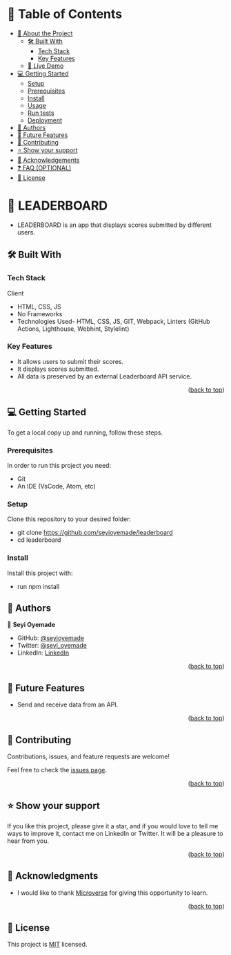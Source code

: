 <a name="readme-top"></a>

<!-- TABLE OF CONTENTS -->

# 📗 Table of Contents

- [📖 About the Project](#about-project)
  - [🛠 Built With](#built-with)
    - [Tech Stack](#tech-stack)
    - [Key Features](#key-features)
  - [🚀 Live Demo](#live-demo)
- [💻 Getting Started](#getting-started)
  - [Setup](#setup)
  - [Prerequisites](#prerequisites)
  - [Install](#install)
  - [Usage](#usage)
  - [Run tests](#run-tests)
  - [Deployment](#triangular_flag_on_post-deployment)
- [👥 Authors](#authors)
- [🔭 Future Features](#future-features)
- [🤝 Contributing](#contributing)
- [⭐️ Show your support](#support)
- [🙏 Acknowledgements](#acknowledgements)
- [❓ FAQ (OPTIONAL)](#faq)
- [📝 License](#license)

# 📖 LEADERBOARD <a name="about-project"></a>

- LEADERBOARD is an app that displays scores submitted by different users. 


## 🛠 Built With <a name="HTML and CSS and JS"></a>

### Tech Stack <a name="Front end (Javascript)"></a>

  Client
  
- HTML, CSS, JS
- No Frameworks
- Technologies Used- HTML, CSS, JS, GIT, Webpack, Linters (GitHub Actions, Lighthouse, Webhint, Stylelint)

### Key Features <a name="key-features"></a>

- It allows users to submit their scores.
- It displays scores submitted.
- All data is preserved by an external Leaderboard API service.


<p align="right">(<a href="#readme-top">back to top</a>)</p>

## 💻 Getting Started <a name="getting-started"></a>

To get a local copy up and running, follow these steps.

### Prerequisites

In order to run this project you need:

- Git
- An IDE (VsCode, Atom, etc)

### Setup

Clone this repository to your desired folder:

- git clone https://github.com/seyioyemade/leaderboard
- cd leaderboard

### Install

Install this project with:

- run npm install

## 👥 Authors <a name="authors"></a>

👤 **Seyi Oyemade**

- GitHub: [@seyioyemade](https://github.com/seyioyemade)
- Twitter: [@seyi_oyemade](https://twitter.com/@seyi_oyemade)
- LinkedIn: [LinkedIn](https://www.linkedin.com/in/seyi-oyemade-523ab1142/)

<p align="right">(<a href="#readme-top">back to top</a>)</p>

## 🔭 Future Features <a name="future-features"></a>

- Send and receive data from an API.

<p align="right">(<a href="#readme-top">back to top</a>)</p>

## 🤝 Contributing <a name="contributing"></a>

Contributions, issues, and feature requests are welcome!

Feel free to check the [issues page](https://github.com/seyioyemade/leaderboard/issues).

<p align="right">(<a href="#readme-top">back to top</a>)</p>

## ⭐️ Show your support <a name="support"></a>

If you like this project, please give it a star, and if you would love to tell me ways to improve it, contact me on LinkedIn or Twitter. It will be a pleasure to hear from you.

<p align="right">(<a href="#readme-top">back to top</a>)</p>

## 🙏 Acknowledgments <a name="acknowledgements"></a>

- I would like to thank [Microverse](https://www.microverse.org/) for giving this opportunity to learn.

<p align="right">(<a href="#readme-top">back to top</a>)</p>

## 📝 License <a name="license"></a>

This project is [MIT](./LICENSE) licensed.